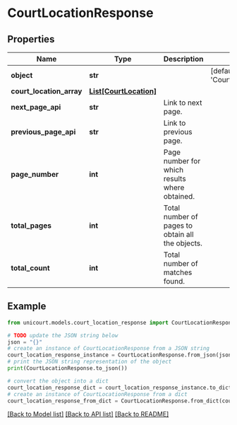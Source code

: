 # CourtLocationResponse


## Properties

Name | Type | Description | Notes
------------ | ------------- | ------------- | -------------
**object** | **str** |  | [default to 'CourtLocationResponse']
**court_location_array** | [**List[CourtLocation]**](CourtLocation.md) |  | 
**next_page_api** | **str** | Link to next page. | 
**previous_page_api** | **str** | Link to previous page. | 
**page_number** | **int** | Page number for which results where obtained. | 
**total_pages** | **int** | Total number of pages to obtain all the objects. | 
**total_count** | **int** | Total number of matches found. | 

## Example

```python
from unicourt.models.court_location_response import CourtLocationResponse

# TODO update the JSON string below
json = "{}"
# create an instance of CourtLocationResponse from a JSON string
court_location_response_instance = CourtLocationResponse.from_json(json)
# print the JSON string representation of the object
print(CourtLocationResponse.to_json())

# convert the object into a dict
court_location_response_dict = court_location_response_instance.to_dict()
# create an instance of CourtLocationResponse from a dict
court_location_response_from_dict = CourtLocationResponse.from_dict(court_location_response_dict)
```
[[Back to Model list]](../README.md#documentation-for-models) [[Back to API list]](../README.md#documentation-for-api-endpoints) [[Back to README]](../README.md)


